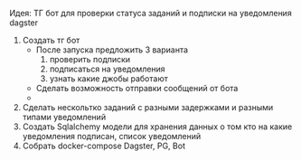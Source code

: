 Идея: ТГ бот для проверки статуса заданий и подписки на уведомления dagster

1. Создать тг бот
   * После запуска предложить 3 варианта
     1. проверить подписки
     2. подписаться на уведомления
     3. узнать какие джобы работают
   * Сделать возможность отправки сообщений от бота 
   * 
2. Сделать нескольтко заданий с разными  задержками и разными типами уведомлений
3. Создать Sqlalchemy модели для хранения данных о том кто на какие уведомления подписан, список уведомлений
4. Собрать docker-compose Dagster, PG, Bot

